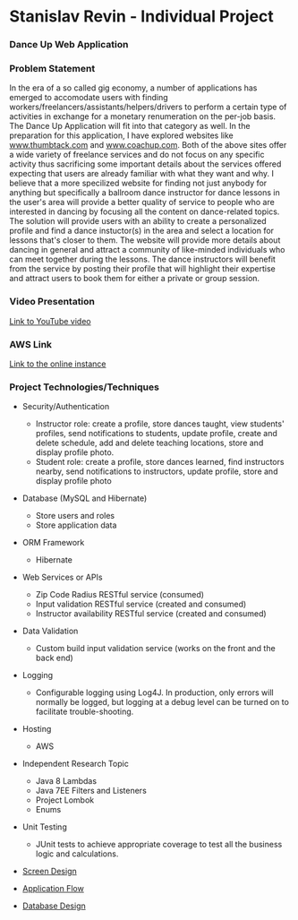 # Stanislav Revin - Individual Project
### Dance Up Web Application
### Problem Statement
In the era of a so called gig economy, a number of applications has emerged to accomodate users with finding workers/freelancers/assistants/helpers/drivers to perform a certain type of activities in exchange for a monetary renumeration on the per-job basis. The Dance Up Application will fit into that category as well. In the preparation for this application, I have explored websites like www.thumbtack.com and www.coachup.com. Both of the above sites offer a wide variety of freelance services and do not focus on any specific activity thus sacrificing some important details about the services offered expecting that users are already familiar with what they want and why. I believe that a more specilized website for finding not just anybody for anything but specifically a ballroom dance instructor for dance lessons in the user's area will provide a better quality of service to people who are interested in dancing by focusing all the content on dance-related topics. The solution will provide users with an ability to create a personalized profile and find a dance instuctor(s) in the area and select a location for lessons that's closer to them. The website will provide more details about dancing in general and attract a community of like-minded individuals who can meet together during the lessons. The dance instructors will benefit from the service by posting their profile that will highlight their expertise and attract users to book them for either a private or group session.

### Video Presentation
[Link to YouTube video](https://www.youtube.com/watch?v=JX6susee26k)

### AWS Link
[Link to the online instance](http://18.219.182.38:8080/danceup/)

### Project Technologies/Techniques 

* Security/Authentication
  * Instructor role: create a profile, store dances taught, view students' profiles, send notifications to students, update profile,
    create and delete schedule, add and delete teaching locations, store and display profile photo.
  * Student role: create a profile, store dances learned, find instructors nearby, send notifications to instructors, update profile, store and display profile photo
* Database (MySQL and Hibernate)
  * Store users and roles
  * Store application data
* ORM Framework
  * Hibernate
* Web Services or APIs
  * Zip Code Radius RESTful service (consumed)
  * Input validation RESTful service (created and consumed)
  * Instructor availability RESTful service (created and consumed)
* Data Validation
  * Custom build input validation service (works on the front and the back end)
* Logging
  * Configurable logging using Log4J. In production, only errors will normally be logged, but logging at a debug level can be turned on to facilitate trouble-shooting. 
* Hosting
  * AWS
* Independent Research Topic
  * Java 8 Lambdas
  * Java 7EE Filters and Listeners
  * Project Lombok
  * Enums
* Unit Testing
  * JUnit tests to achieve appropriate coverage to test all the business logic and calculations.


* [Screen Design](DesignDocuments/wireframes/images/)
* [Application Flow](DesignDocuments/applicationFlow.md)
* [Database Design](DesignDocuments/ERD.JPEG)
